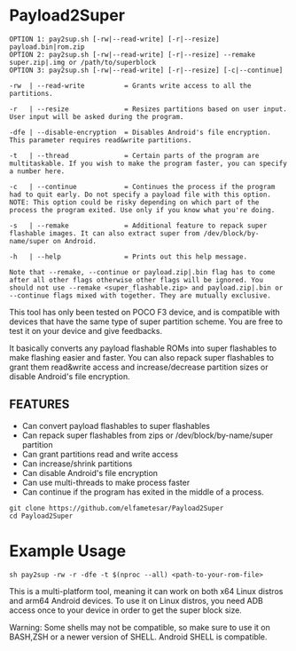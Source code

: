 # Payload2Super

```
OPTION 1: pay2sup.sh [-rw|--read-write] [-r|--resize] payload.bin|rom.zip
OPTION 2: pay2sup.sh [-rw|--read-write] [-r|--resize] --remake super.zip|.img or /path/to/superblock
OPTION 3: pay2sup.sh [-rw|--read-write] [-r|--resize] [-c|--continue]

-rw  | --read-write          = Grants write access to all the partitions.

-r   | --resize	             = Resizes partitions based on user input. User input will be asked during the program.

-dfe | --disable-encryption  = Disables Android's file encryption. This parameter requires read&write partitions.

-t   | --thread	             = Certain parts of the program are multitaskable. If you wish to make the program faster, you can specify a number here.

-c   | --continue            = Continues the process if the program had to quit early. Do not specify a payload file with this option. NOTE: This option could be risky depending on which part of the process the program exited. Use only if you know what you're doing.

-s   | --remake	             = Additional feature to repack super flashable images. It can also extract super from /dev/block/by-name/super on Android.

-h   | --help                = Prints out this help message.

Note that --remake, --continue or payload.zip|.bin flag has to come after all other flags otherwise other flags will be ignored. You should not use --remake <super_flashable.zip> and payload.zip|.bin or --continue flags mixed with together. They are mutually exclusive.
```

This tool has only been tested on POCO F3 device, and is compatible with devices that have the same type of super partition scheme. You are free to test it on your device and give feedbacks.

It basically converts any payload flashable ROMs into super flashables to make flashing easier and faster. You can also repack super flashables to grant them read&write access and increase/decrease partition sizes or disable Android's file encryption.

## FEATURES
 - Can convert payload flashables to super flashables
 - Can repack super flashables from zips or /dev/block/by-name/super partition
 - Can grant partitions read and write access
 - Can increase/shrink partitions
 - Can disable Android's file encryption
 - Can use multi-threads to make process faster
 - Can continue if the program has exited in the middle of a process.

```
git clone https://github.com/elfametesar/Payload2Super
cd Payload2Super
```
# Example Usage

```
sh pay2sup -rw -r -dfe -t $(nproc --all) <path-to-your-rom-file>
```

This is a multi-platform tool, meaning it can work on both x64 Linux distros and arm64 Android devices. To use it on Linux distros, you need ADB access once to your device in order to get the super block size.

Warning: Some shells may not be compatible, so make sure to use it on BASH,ZSH or a newer version of SHELL. Android SHELL is compatible.
